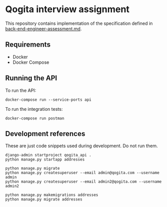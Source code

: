 # Qogita interview assignment

This repository contains implementation of the specification defined in [back-end-engineer-assessment.md](back-end-engineer-assessment.md).

## Requirements

- Docker
- Docker Compose

## Running the API

To run the API:

```
docker-compose run --service-ports api
```

To run the integration tests:

```
docker-compose run postman
```
## Development references

These are just code snippets used during development. Do not run them.

```
django-admin startproject qogita_api .
python manage.py startapp addresses

python manage.py migrate
python manage.py createsuperuser --email admin@qogita.com --username admin
python manage.py createsuperuser --email admin2@qogita.com --username admin2

python manage.py makemigrations addresses
python manage.py migrate addresses
```
